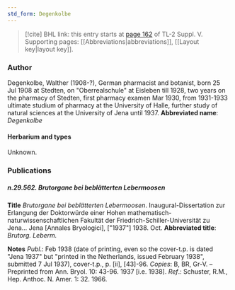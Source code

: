 ```yaml
---
std_form: Degenkolbe
---
```


> [!cite] BHL link: this entry starts at [page 162](https://www.biodiversitylibrary.org/page/33259208) of TL-2 Suppl. V.
> Supporting pages: [[Abbreviations|abbreviations]], [[Layout key|layout key]].

### Author

Degenkolbe, Walther (1908-?), German pharmacist and botanist, born 25 Jul 1908 at Stedten, on "Oberrealschule" at Eisleben till 1928, two years on the pharmacy of Stedten, first pharmacy examen Mar 1930, from 1931-1933 ultimate studium of pharmacy at the University of Halle, further study of natural sciences at the University of Jena until 1937. 
**Abbreviated name**: *Degenkolbe*

#### Herbarium and types

Unknown.

### Publications

##### n.29.562. Brutorgane bei beblätterten Lebermoosen

**Title**
*Brutorgane bei beblätterten Lebermoosen*. Inaugural-Dissertation zur Erlangung der Doktorwürde einer Hohen mathematisch-naturwissenschaftlichen Fakultät der Friedrich-Schiller-Universität zu Jena... Jena \[Annales Bryologici\], \["1937"\] 1938. Oct.
**Abbreviated title**: *Brutorg. Leberm.*

**Notes**
*Publ*.: Feb 1938 (date of printing, even so the cover-t.p. is dated "Jena 1937" but "printed in the Netherlands, issued February 1938", submitted 7 Jul 1937), cover-t.p., p. \[ii\], \[43\]-96.
*Copies*: B, BR, Gr-V. – Preprinted from Ann. Bryol. 10: 43-96. 1937 \[i.e. 1938\].
*Ref*.: Schuster, R.M., Hep. Anthoc. N. Amer. 1: 32. 1966.

